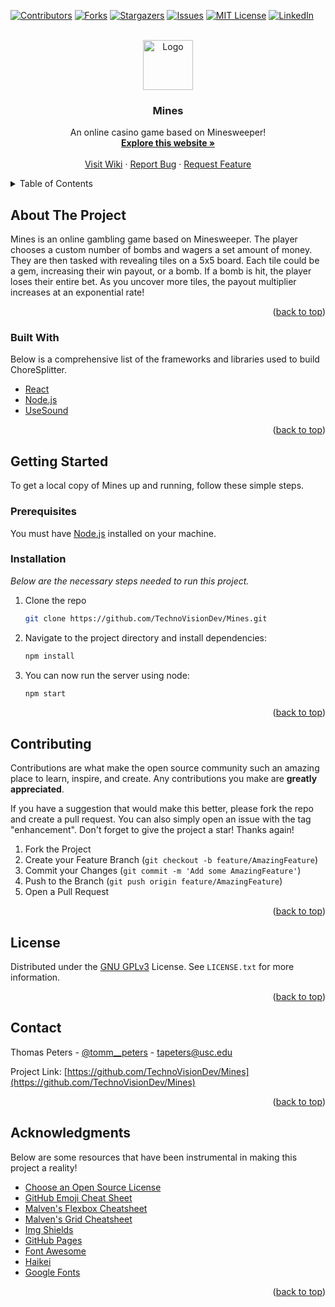 <div id="top"></div>
<!--
*** Thanks for checking out the Best-README-Template. If you have a suggestion
*** that would make this better, please fork the repo and create a pull request
*** or simply open an issue with the tag "enhancement".
*** Don't forget to give the project a star!
*** Thanks again! Now go create something AMAZING! :D
-->



<!-- PROJECT SHIELDS -->
<!--
*** I'm using markdown "reference style" links for readability.
*** Reference links are enclosed in brackets [ ] instead of parentheses ( ).
*** See the bottom of this document for the declaration of the reference variables
*** for contributors-url, forks-url, etc. This is an optional, concise syntax you may use.
*** https://www.markdownguide.org/basic-syntax/#reference-style-links
-->
[![Contributors][contributors-shield]][contributors-url]
[![Forks][forks-shield]][forks-url]
[![Stargazers][stars-shield]][stars-url]
[![Issues][issues-shield]][issues-url]
[![MIT License][license-shield]][license-url]
[![LinkedIn][linkedin-shield]][linkedin-url]



<!-- PROJECT LOGO -->
<br />
<div align="center">
  <a href="https://github.com/TechnoVisionDev/Mines">
    <img src="https://i.imgur.com/INssuu8.png" alt="Logo" width="80" height="80">
  </a>

  <h3 align="center">Mines</h3>

  <p align="center">
    An online casino game based on Minesweeper!
    <br />
    <a href="https://mines.herokuapp.com/"><strong>Explore this website »</strong></a>
    <br />
    <br />
    <a href="https://github.com/TechnoVisionDev/Mines/wiki">Visit Wiki</a>
    ·
    <a href="https://github.com/TechnoVisionDev/Mines/issues">Report Bug</a>
    ·
    <a href="https://github.com/TechnoVisionDev/Mines/issues">Request Feature</a>
  </p>
</div>



<!-- TABLE OF CONTENTS -->
<details>
  <summary>Table of Contents</summary>
  <ol>
    <li>
      <a href="#about-the-project">About The Project</a>
      <ul>
        <li><a href="#built-with">Built With</a></li>
      </ul>
    </li>
    <li>
      <a href="#getting-started">Getting Started</a>
      <ul>
        <li><a href="#prerequisites">Prerequisites</a></li>
        <li><a href="#installation">Installation</a></li>
      </ul>
    </li>
    <li><a href="#contributing">Contributing</a></li>
    <li><a href="#license">License</a></li>
    <li><a href="#contact">Contact</a></li>
    <li><a href="#acknowledgments">Acknowledgments</a></li>
  </ol>
</details>



<!-- ABOUT THE PROJECT -->
## About The Project

Mines is an online gambling game based on Minesweeper. The player chooses a custom number of bombs and wagers a set amount of money. They are then tasked with revealing tiles on a 5x5 board. Each tile could be a gem, increasing their win payout, or a bomb. If a bomb is hit, the player loses their entire bet. As you uncover more tiles, the payout multiplier increases at an exponential rate!

<p align="right">(<a href="#top">back to top</a>)</p>



### Built With

Below is a comprehensive list of the frameworks and libraries used to build ChoreSplitter.

* [React](https://reactjs.org/)
* [Node.js](https://nodejs.org/en/)
* [UseSound](https://www.npmjs.com/package/use-sound)

<p align="right">(<a href="#top">back to top</a>)</p>



<!-- GETTING STARTED -->
## Getting Started

To get a local copy of Mines up and running, follow these simple steps.

### Prerequisites

You must have [Node.js](https://nodejs.org/en/) installed on your machine.

### Installation

_Below are the necessary steps needed to run this project._

1. Clone the repo
   ```sh
   git clone https://github.com/TechnoVisionDev/Mines.git
   ```
5. Navigate to the project directory and install dependencies:
   ```sh
   npm install
   ```
6. You can now run the server using node:
   ```sh
   npm start
   ```

<p align="right">(<a href="#top">back to top</a>)</p>



<!-- CONTRIBUTING -->
## Contributing

Contributions are what make the open source community such an amazing place to learn, inspire, and create. Any contributions you make are **greatly appreciated**.

If you have a suggestion that would make this better, please fork the repo and create a pull request. You can also simply open an issue with the tag "enhancement".
Don't forget to give the project a star! Thanks again!

1. Fork the Project
2. Create your Feature Branch (`git checkout -b feature/AmazingFeature`)
3. Commit your Changes (`git commit -m 'Add some AmazingFeature'`)
4. Push to the Branch (`git push origin feature/AmazingFeature`)
5. Open a Pull Request

<p align="right">(<a href="#top">back to top</a>)</p>



<!-- LICENSE -->
## License

Distributed under the [GNU GPLv3](https://www.gnu.org/) License. See `LICENSE.txt` for more information.

<p align="right">(<a href="#top">back to top</a>)</p>



<!-- CONTACT -->
## Contact

Thomas Peters - [@tomm__peters](https://twitter.com/tomm__peters) - tapeters@usc.edu

Project Link: [https://github.com/TechnoVisionDev/Mines](https://github.com/TechnoVisionDev/Mines)

<p align="right">(<a href="#top">back to top</a>)</p>



<!-- ACKNOWLEDGMENTS -->
## Acknowledgments

Below are some resources that have been instrumental in making this project a reality!

* [Choose an Open Source License](https://choosealicense.com)
* [GitHub Emoji Cheat Sheet](https://www.webpagefx.com/tools/emoji-cheat-sheet)
* [Malven's Flexbox Cheatsheet](https://flexbox.malven.co/)
* [Malven's Grid Cheatsheet](https://grid.malven.co/)
* [Img Shields](https://shields.io)
* [GitHub Pages](https://pages.github.com)
* [Font Awesome](https://fontawesome.com)
* [Haikei](https://haikei.app/)
* [Google Fonts](https://fonts.google.com/)

<p align="right">(<a href="#top">back to top</a>)</p>



<!-- MARKDOWN LINKS & IMAGES -->
<!-- https://www.markdownguide.org/basic-syntax/#reference-style-links -->
[contributors-shield]: https://img.shields.io/github/contributors/TechnoVisionDev/Mines.svg?style=for-the-badge
[contributors-url]: https://github.com/TechnoVisionDev/Mines/graphs/contributors
[forks-shield]: https://img.shields.io/github/forks/TechnoVisionDev/Mines.svg?style=for-the-badge
[forks-url]: https://github.com/TechnoVisionDev/Mines/network/members
[stars-shield]: https://img.shields.io/github/stars/TechnoVisionDev/Mines.svg?style=for-the-badge
[stars-url]: https://github.com/TechnoVisionDev/Mines/stargazers
[issues-shield]: https://img.shields.io/github/issues/TechnoVisionDev/Mines.svg?style=for-the-badge
[issues-url]: https://github.com/TechnoVisionDev/Mines/issues
[license-shield]: https://img.shields.io/github/license/TechnoVisionDev/Mines.svg?style=for-the-badge
[license-url]: https://github.com/TechnoVisionDev/Mines/blob/main/LICENSE
[linkedin-shield]: https://img.shields.io/badge/-LinkedIn-black.svg?style=for-the-badge&logo=linkedin&colorB=555
[linkedin-url]: https://linkedin.com/in/thomaspeters
[product-screenshot]: src/main/webapp/assets/github/screenshot.png
